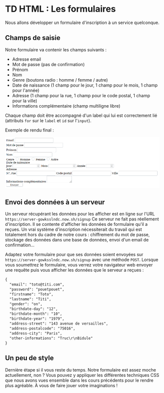 # TD HTML : Les formulaires

Nous allons développer un formulaire d'inscription à un service quelconque.

## Champs de saisie

Notre formulaire va contenir les champs suivants :

* Adresse email
* Mot de passe (pas de confirmation)
* Prénom
* Nom
* Genre (boutons radio : homme / femme / autre)
* Date de naissance (1 champ pour le jour, 1 champ pour le mois, 1 champ pour l'année)
* Adresse (1 champ pour la rue, 1 champ pour le code postal, 1 champ pour la ville)
* Informations complémentaire (champ multiligne libre)

Chaque champ doit être accompagné d'un label qui lui est correctement lié (attributs `for` sur le `label` et `id` sur l'`input`).

Exemple de rendu final :

![](form-raw.png)

## Envoi des données à un serveur

Un serveur récupérant les données pour les afficher est en ligne sur l'URL
`https://server-gowksslndc.now.sh/signup` Ce serveur ne fait pas réellement
d'inscription. Il se contente d'afficher les données de formulaire qu'il a
reçues. Un vrai système d'inscription nécessiterait du travail qui est
totalement hors du cadre de notre cours : chiffrement du mot de passe, stockage
des données dans une base de données, envoi d'un email de confirmation...

Adaptez votre formulaire pour que ses données soient envoyées sur `https://server-gowksslndc.now.sh/signup` avec une
méthode `POST`. Lorsque vous soumettrez le formulaire, vous verrez votre
navigateur web envoyer une requête puis vous afficher les données que le
serveur a reçues :

```
{
  "email": "toto@titi.com",
  "password": "pouetpouet",
  "firstname": "Toto",
  "lastname": "Titi",
  "gender": "on",
  "birthdate-day": "12",
  "birthdate-month": "10",
  "birthdate-year": "1979",
  "address-street": "143 avenue de versailles",
  "address-postalcode": "75016",
  "address-city": "Paris",
  "other-informations": "Truc\r\nBidule"
}
```

## Un peu de style

Dernière étape si il vous reste du temps. Notre formulaire est assez moche
actuellement, non ? Vous pouvez y appliquer les différentes techniques CSS que
nous avons vues ensemble dans les cours précédents pour le rendre plus
agréable. À vous de faire jouer votre imaginations !
